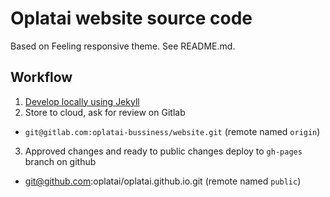 # Oplatai website source code

Based on Feeling responsive theme. See README.md.

## Workflow
1. [Develop locally using Jekyll](https://help.github.com/articles/setting-up-your-github-pages-site-locally-with-jekyll/)
2. Store to cloud, ask for review on Gitlab
  - `git@gitlab.com:oplatai-bussiness/website.git`  (remote named `origin`)
3. Approved changes and ready to public changes deploy to `gh-pages` branch on github
  - git@github.com:oplatai/oplatai.github.io.git (remote named `public`)

